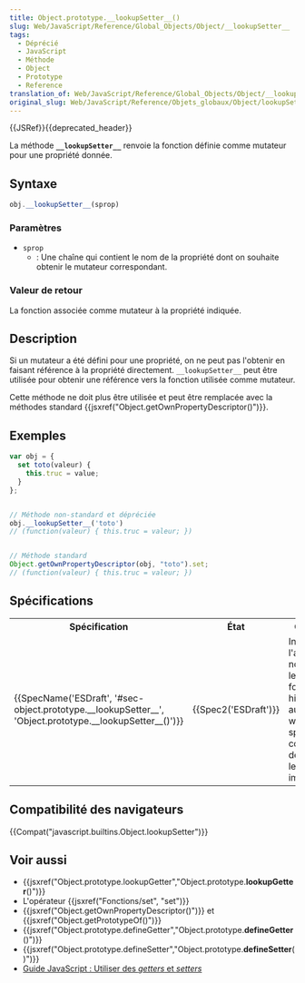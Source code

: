 ```yaml
---
title: Object.prototype.__lookupSetter__()
slug: Web/JavaScript/Reference/Global_Objects/Object/__lookupSetter__
tags:
  - Déprécié
  - JavaScript
  - Méthode
  - Object
  - Prototype
  - Reference
translation_of: Web/JavaScript/Reference/Global_Objects/Object/__lookupSetter__
original_slug: Web/JavaScript/Reference/Objets_globaux/Object/lookupSetter
---
```

{{JSRef}}{{deprecated_header}}

La méthode **`__lookupSetter__`** renvoie la fonction définie comme mutateur pour une propriété donnée.

## Syntaxe

```js
obj.__lookupSetter__(sprop)
```

### Paramètres

- `sprop`
  - : Une chaîne qui contient le nom de la propriété dont on souhaite obtenir le mutateur correspondant.

### Valeur de retour

La fonction associée comme mutateur à la propriété indiquée.

## Description

Si un mutateur a été défini pour une propriété, on ne peut pas l'obtenir en faisant référence à la propriété directement. `__lookupSetter__` peut être utilisée pour obtenir une référence vers la fonction utilisée comme mutateur.

Cette méthode ne doit plus être utilisée et peut être remplacée avec la méthodes standard {{jsxref("Object.getOwnPropertyDescriptor()")}}.

## Exemples

```js
var obj = {
  set toto(valeur) {
    this.truc = value;
  }
};


// Méthode non-standard et dépréciée
obj.__lookupSetter__('toto')
// (function(valeur) { this.truc = valeur; })


// Méthode standard
Object.getOwnPropertyDescriptor(obj, "toto").set;
// (function(valeur) { this.truc = valeur; })
```

## Spécifications

<table class="spectable standard-table">
  <tbody>
    <tr>
      <th scope="col">Spécification</th>
      <th scope="col">État</th>
      <th scope="col">Commentaires</th>
    </tr>
    <tr>
      <td>
        {{SpecName('ESDraft', '#sec-object.prototype.__lookupSetter__', 'Object.prototype.__lookupSetter__()')}}
      </td>
      <td>{{Spec2('ESDraft')}}</td>
      <td>
        Incluse dans l'annexe normative pour les fonctionnalités historiques
        liées aux navigateurs web (la spécification codifie ce qui est déjà
        présent dans les différentes implémentations).
      </td>
    </tr>
  </tbody>
</table>

## Compatibilité des navigateurs

{{Compat("javascript.builtins.Object.lookupSetter")}}

## Voir aussi

- {{jsxref("Object.prototype.lookupGetter","Object.prototype.__lookupGetter__()")}}
- L'opérateur {{jsxref("Fonctions/set", "set")}}
- {{jsxref("Object.getOwnPropertyDescriptor()")}} et {{jsxref("Object.getPrototypeOf()")}}
- {{jsxref("Object.prototype.defineGetter","Object.prototype.__defineGetter__()")}}
- {{jsxref("Object.prototype.defineSetter","Object.prototype.__defineSetter__()")}}
- [Guide JavaScript : Utiliser des _getters_ et _setters_](/fr/docs/Web/JavaScript/Guide/Utiliser_les_objets#D.C3.A9finir_des_getters_et_setters)
